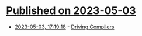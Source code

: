# [Published on 2023-05-03](index.md)

* [2023-05-03, 17:19:18](https://lobste.rs/s/upmvxg/driving_compilers) - [Driving Compilers](https://fabiensanglard.net/dc/)
